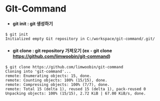 # GIt-Command 


- #### git init : git 생성하기
```shell script
$ git init
Initialized empty Git repository in C:/workspace/git-command/.git/
```

- #### git clone <url> : git repository 가져오기 (ex - git clone https://github.com/limwoobin/git-command)
```shell script
$ git clone https://github.com/limwoobin/git-command
Cloning into 'git-command'...
remote: Enumerating objects: 15, done.
remote: Counting objects: 100% (15/15), done.
remote: Compressing objects: 100% (7/7), done.
remote: Total 15 (delta 1), reused 15 (delta 1), pack-reused 0
Unpacking objects: 100% (15/15), 2.72 KiB | 67.00 KiB/s, done.
```

